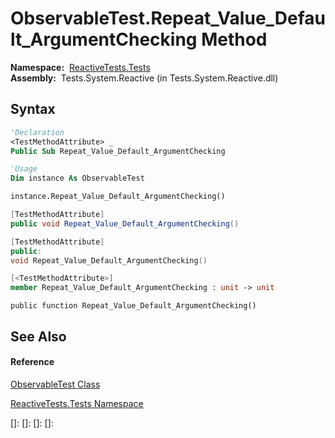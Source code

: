 # ObservableTest.Repeat\_Value\_Default\_ArgumentChecking Method

**Namespace:**  [ReactiveTests.Tests](ReactiveTests.Tests\ReactiveTests.Tests.md)  
**Assembly:**  Tests.System.Reactive (in Tests.System.Reactive.dll)

## Syntax

```vb
'Declaration
<TestMethodAttribute> _
Public Sub Repeat_Value_Default_ArgumentChecking
```

```vb
'Usage
Dim instance As ObservableTest

instance.Repeat_Value_Default_ArgumentChecking()
```

```csharp
[TestMethodAttribute]
public void Repeat_Value_Default_ArgumentChecking()
```

```c++
[TestMethodAttribute]
public:
void Repeat_Value_Default_ArgumentChecking()
```

```fsharp
[<TestMethodAttribute>]
member Repeat_Value_Default_ArgumentChecking : unit -> unit 
```

```jscript
public function Repeat_Value_Default_ArgumentChecking()
```

## See Also

#### Reference

[ObservableTest Class](ObservableTest\ObservableTest.md)

[ReactiveTests.Tests Namespace](ReactiveTests.Tests\ReactiveTests.Tests.md)

[]: 
[]: 
[]: 
[]: 